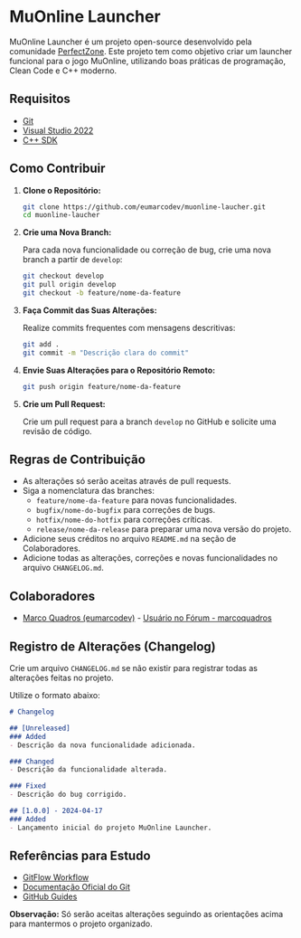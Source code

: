 
# MuOnline Launcher

MuOnline Launcher é um projeto open-source desenvolvido pela comunidade [PerfectZone](https://perfectzone.com.br). 
Este projeto tem como objetivo criar um launcher funcional para o jogo MuOnline, utilizando boas práticas de programação, Clean Code e C++ moderno.

## Requisitos

- [Git](https://git-scm.com/)
- [Visual Studio 2022](https://visualstudio.microsoft.com/vs/)
- [C++ SDK](https://docs.microsoft.com/en-us/cpp/windows/latest-supported-vc-redist?view=msvc-160)

## Como Contribuir

1. **Clone o Repositório:**

   ```sh
   git clone https://github.com/eumarcodev/muonline-laucher.git
   cd muonline-laucher
   ```

2. **Crie uma Nova Branch:**

   Para cada nova funcionalidade ou correção de bug, crie uma nova branch a partir de `develop`:

   ```sh
   git checkout develop
   git pull origin develop
   git checkout -b feature/nome-da-feature
   ```

3. **Faça Commit das Suas Alterações:**

   Realize commits frequentes com mensagens descritivas:

   ```sh
   git add .
   git commit -m "Descrição clara do commit"
   ```

4. **Envie Suas Alterações para o Repositório Remoto:**

   ```sh
   git push origin feature/nome-da-feature
   ```

5. **Crie um Pull Request:**

   Crie um pull request para a branch `develop` no GitHub e solicite uma revisão de código.

## Regras de Contribuição

- As alterações só serão aceitas através de pull requests.
- Siga a nomenclatura das branches:
  - `feature/nome-da-feature` para novas funcionalidades.
  - `bugfix/nome-do-bugfix` para correções de bugs.
  - `hotfix/nome-do-hotfix` para correções críticas.
  - `release/nome-da-release` para preparar uma nova versão do projeto.
- Adicione seus créditos no arquivo `README.md` na seção de Colaboradores.
- Adicione todas as alterações, correções e novas funcionalidades no arquivo `CHANGELOG.md`.

## Colaboradores

- [Marco Quadros (eumarcodev)](https://github.com/eumarcodev) - [Usuário no Fórum - marcoquadros](https://perfectzone.com.br/member.php?u=3583)

## Registro de Alterações (Changelog)

Crie um arquivo `CHANGELOG.md` se não existir para registrar todas as alterações feitas no projeto. 

Utilize o formato abaixo:

```markdown
# Changelog

## [Unreleased]
### Added
- Descrição da nova funcionalidade adicionada.

### Changed
- Descrição da funcionalidade alterada.

### Fixed
- Descrição do bug corrigido.

## [1.0.0] - 2024-04-17
### Added
- Lançamento inicial do projeto MuOnline Launcher.
```

## Referências para Estudo

- [GitFlow Workflow](https://www.atlassian.com/git/tutorials/comparing-workflows/gitflow-workflow)
- [Documentação Oficial do Git](https://git-scm.com/doc)
- [GitHub Guides](https://guides.github.com/)

**Observação:** Só serão aceitas alterações seguindo as orientações acima para mantermos o projeto organizado.
